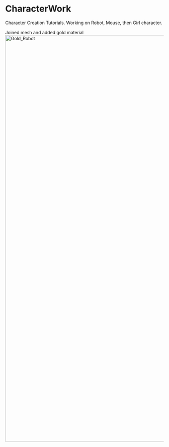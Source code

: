 # CharacterWork
Character Creation Tutorials.  Working on Robot, Mouse, then Girl character. 

Joined mesh and added gold material
<img width="1294" alt="Gold_Robot" src="https://github.com/NeoTime/CharacterWork/assets/12875316/272ae6e0-4bd6-4e2a-8924-ced603a64875">
